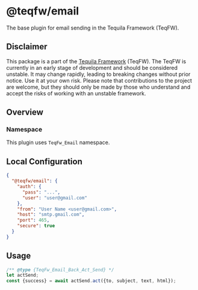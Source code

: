 # @teqfw/email

The base plugin for email sending in the Tequila Framework (TeqFW).

## Disclaimer

This package is a part of the [Tequila Framework](https://flancer32.com/what-is-teqfw-f84ab4c66abf) (TeqFW). The TeqFW
is currently in an early stage of development and should be considered unstable. It may change rapidly, leading to
breaking changes without prior notice. Use it at your own risk. Please note that contributions to the project are
welcome, but they should only be made by those who understand and accept the risks of working with an unstable
framework.

## Overview

### Namespace

This plugin uses `TeqFw_Email` namespace.

## Local Configuration

```json
{
  "@teqfw/email": {
    "auth": {
      "pass": "...",
      "user": "user@gmail.com"
    },
    "from": "User Name <user@gmail.com>",
    "host": "smtp.gmail.com",
    "port": 465,
    "secure": true
  }
}
```

## Usage

```js
/** @type {TeqFw_Email_Back_Act_Send} */
let actSend;
const {success} = await actSend.act({to, subject, text, html});
```